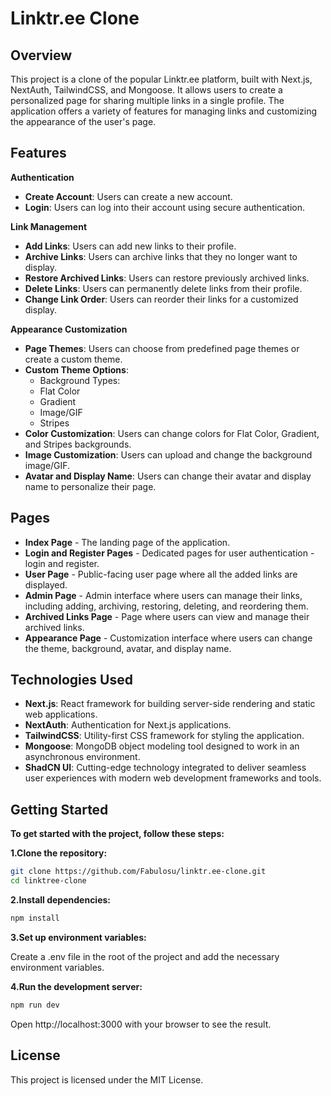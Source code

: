 # Linktr.ee Clone
## Overview
This project is a clone of the popular Linktr.ee platform, built with Next.js, NextAuth, TailwindCSS, and Mongoose. It allows users to create a personalized page for sharing multiple links in a single profile. The application offers a variety of features for managing links and customizing the appearance of the user's page.

## Features
**Authentication**
- **Create Account**: Users can create a new account.
- **Login**: Users can log into their account using secure authentication.

**Link Management**
- **Add Links**: Users can add new links to their profile.
- **Archive Links**: Users can archive links that they no longer want to display.
- **Restore Archived Links**: Users can restore previously archived links.
- **Delete Links**: Users can permanently delete links from their profile.
- **Change Link Order**: Users can reorder their links for a customized display.

**Appearance Customization**
- **Page Themes**: Users can choose from predefined page themes or create a custom theme.
- **Custom Theme Options**:
    - Background Types:
    - Flat Color
    - Gradient
    - Image/GIF
    - Stripes
- **Color Customization**: Users can change colors for Flat Color, Gradient, and Stripes backgrounds.
- **Image Customization**: Users can upload and change the background image/GIF.
- **Avatar and Display Name**: Users can change their avatar and display name to personalize their page.

## Pages

- **Index Page** - The landing page of the application.
- **Login and Register Pages** - Dedicated pages for user authentication - login and register.
- **User Page** - Public-facing user page where all the added links are displayed.
- **Admin Page** - Admin interface where users can manage their links, including adding, archiving, restoring, deleting, and reordering them.
- **Archived Links Page** - Page where users can view and manage their archived links.
- **Appearance Page** - Customization interface where users can change the theme, background, avatar, and display name.

## Technologies Used
- **Next.js**: React framework for building server-side rendering and static web applications.
- **NextAuth**: Authentication for Next.js applications.
- **TailwindCSS**: Utility-first CSS framework for styling the application.
- **Mongoose**: MongoDB object modeling tool designed to work in an asynchronous environment.
- **ShadCN UI**: Cutting-edge technology integrated to deliver seamless user experiences with modern web development frameworks and tools.

## Getting Started
**To get started with the project, follow these steps:**

**1.Clone the repository:**
```bash
git clone https://github.com/Fabulosu/linktr.ee-clone.git
cd linktree-clone
```

**2.Install dependencies:**
```bash
npm install
```

**3.Set up environment variables:**

Create a .env file in the root of the project and add the necessary environment variables.

**4.Run the development server:**

```bash
npm run dev
```

Open http://localhost:3000 with your browser to see the result.

## License

This project is licensed under the MIT License.
